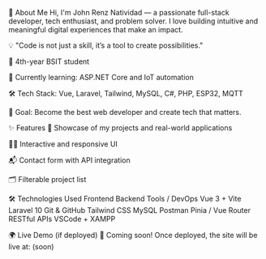 👋 About Me
Hi, I'm John Renz Natividad — a passionate full-stack developer, tech enthusiast, and problem solver. I love building intuitive and meaningful digital experiences that make an impact.

💡 "Code is not just a skill, it’s a tool to create possibilities."

🧠 4th-year BSIT student

🌱 Currently learning: ASP.NET Core and IoT automation

🛠 Tech Stack: Vue, Laravel, Tailwind, MySQL, C#, PHP, ESP32, MQTT

🎯 Goal: Become the best web developer and create tech that matters.

✨ Features
💼 Showcase of my projects and real-world applications

🧑‍💻 Interactive and responsive UI

📬 Contact form with API integration

🗂 Filterable project list

🛠 Technologies Used
Frontend	Backend	Tools / DevOps
Vue 3 + Vite	Laravel 10	Git & GitHub
Tailwind CSS	MySQL	Postman
Pinia / Vue Router	RESTful APIs	VSCode + XAMPP


🌍 Live Demo (if deployed)
🚧 Coming soon!
Once deployed, the site will be live at:
(soon)

